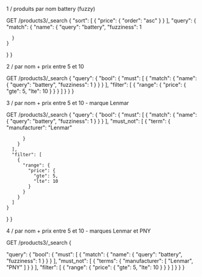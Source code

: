 1 /  produits par nom battery (fuzzy)


GET /products3/_search
{
  "sort": [
    {
      "price": {
        "order": "asc"
      }
    }
  ], 
  "query": {
    "match": {
      "name": {
        "query": "battery", 
        "fuzziness": 1
        
      }
    }
  }
}

2 / par nom + prix entre 5 et 10


GET /products3/_search
{
  "query": {
    "bool": {
      "must": [
        {
          "match": {
            "name": {
              "query": "battery",
              "fuzziness": 1
            }
          }
        }
      ],
      "filter": [
        {
          "range": {
            "price": {
              "gte": 5,
              "lte": 10
            }
          }
        }
      ]
    }
  }
}

3 / par nom + prix entre 5 et 10 - marque Lenmar


GET /products3/_search
{
  "query": {
    "bool": {
      "must": [
        {
          "match": {
            "name": {
              "query": "battery",
              "fuzziness": 1
            }
          }
        }
      ],
      "must_not": [
        {
          "term": {
            "manufacturer": 
              "Lenmar"
            
          }
        }
      ],
      "filter": [
        {
          "range": {
            "price": {
              "gte": 5,
              "lte": 10
            }
          }
        }
      ]
    }
  }
}

4 / par nom + prix entre 5 et 10 - marques Lenmar et PNY


GET /products3/_search
{
  
  "query": {
    "bool": {
      "must": [
        {
          "match": {
            "name": {
              "query": "battery",
              "fuzziness": 1
            }
          }
        }
      ],
      "must_not": [
        {
          "terms": {
            "manufacturer": [
              "Lenmar",
              "PNY"
            ]
          }
        }
      ],
      "filter": [
        {
          "range": {
            "price": {
              "gte": 5,
              "lte": 10
            }
          }
        }
      ]
    }
  }
}
